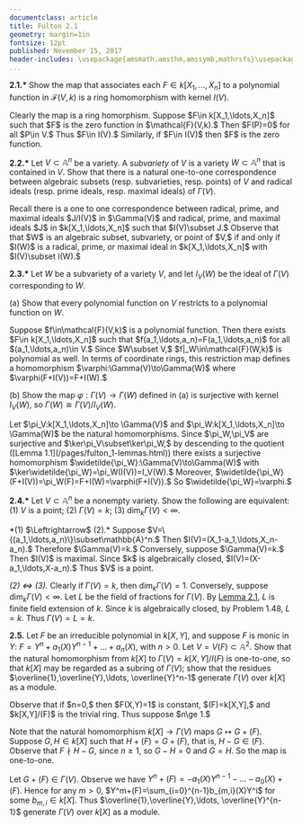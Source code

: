 ```yaml
---
documentclass: article
title: Fulton 2.1
geometry: margin=1in
fontsize: 12pt
published: November 15, 2017
header-includes: \usepackage{amsmath,amsthm,amssymb,mathrsfs}\usepackage[all]{xy}
...
```


**2.1.\*** Show the map that associates each $F\in k[X_1,\ldots,X_n]$ to a
polynomial function in $\mathcal{F}(V,k)$ is a ring homomorphism with kernel
$I(V).$

<div class="proof">
Clearly the map is a ring homorphism. Suppose $F\in k[X_1,\ldots,X_n]$ such that
$F$ is the zero function in $\mathcal{F}(V,k).$ Then $F(P)=0$ for all $P\in V.$
Thus $F\in I(V).$ Similarly, if $F\in I(V)$ then $F$ is the zero function.
</div>

**2.2.\*** Let $V\subset\mathbb{A}^n$ be a variety. A *subvariety* of $V$
is a variety $W\subset\mathbb{A}^n$ that is contained in $V.$ Show that there is a
natural one-to-one correspondence between algebraic subsets (resp. subvarieties,
resp. points) of $V$ and radical ideals (resp. prime ideals, resp. maximal
ideals) of $\Gamma(V).$

<div class="proof">
Recall there is a one to one correspondence between radical, prime, and
maximal ideals $J/I(V)$ in $\Gamma(V)$ and radical, prime, and maximal ideals
$J$ in $k[X_1,\ldots,X_n]$ such that $I(V)\subset J.$
Observe that that $W$ is an algebraic subset, subvariety, or point of $V,$ if and
only if $I(W)$ is a radical, prime, or maximal ideal in $k[X_1,\ldots,X_n]$
with $I(V)\subset I(W).$
</div>

**2.3.\*** Let $W$ be a subvariety of a variety $V,$ and let $I_V(W)$ be
the ideal of $\Gamma(V)$ corresponding to $W.$

\(a\) Show that every polynomial function on $V$ restricts to a polynomial
function on $W.$

<div class="proof">
Suppose $f\in\mathcal{F}(V,k)$ is a polynomial function. Then there exists
$F\in k[X_1,\ldots,X_n]$ such that $f(a_1,\ldots,a_n)=F(a_1,\ldots,a_n)$ for
all $(a_1,\ldots,a_n)\in V.$ Since $W\subset V,$ $f|_W\in\mathcal{F}(W,k)$ is
polynomial as well. In terms of coordinate rings, this restriction map defines
a homomorphism $\varphi:\Gamma(V)\to\Gamma(W)$ where $\varphi(F+I(V))=F+I(W).$
</div>

\(b\) Show the map $\varphi:\Gamma(V)\to\Gamma(W)$ defined in \(a\) is surjective with
kernel $I_V(W),$ so $\Gamma(W)\cong\Gamma(V)/I_V(W).$

<div class="proof">
Let $\pi_V:k[X_1,\ldots,X_n]\to \Gamma(V)$ and $\pi_W:k[X_1,\ldots,X_n]\to \Gamma(W)$
be the natural homomorphisms. Since $\pi_W,\pi_V$ are surjective and
$\ker\pi_V\subset\ker\pi_W,$ by descending to the quotient ([Lemma
1.1](/pages/fulton_1-lemmas.html))
there exists a surjective homomorphism $\widetilde{\pi_W}:\Gamma(V)\to\Gamma(W)$
with $\ker\widetilde{\pi_W}=\pi_W(I(V))=I_V(W).$ Moreover,
$\widetilde{\pi_W}(F+I(V))=\pi_W(F)=F+I(W)=\varphi(F+I(V)).$ So
$\widetilde{\pi_W}=\varphi.$
</div>

**2.4.\*** Let $V\subset\mathbb{A}^n$ be a nonempty variety. Show the following are
equivalent:
 (1) $V$ is a point;
 (2) $\Gamma(V)=k$;
 (3) $\dim_k\Gamma(V)<\infty.$

<div class="proof">
*(1) $\Leftrightarrow$ (2).* Suppose $V=\{(a_1,\ldots,a_n)\}\subset\mathbb{A}^n.$ Then
$I(V)=(X_1-a_1,\ldots,X_n-a_n).$ Therefore $\Gamma(V)=k.$ Conversely, suppose
$\Gamma(V)=k.$ Then $I(V)$ is maximal. Since
$k$ is algebraically closed, $I(V)=(X-a_1,\ldots,X-a_n).$ Thus $V$ is a point.

*(2) $\Leftrightarrow$ (3).* Clearly if $\Gamma(V)=k,$ then
$\dim_k\Gamma(V)=1.$ Conversely, suppose $\dim_k\Gamma(V)<\infty.$ Let $L$ be
the field of fractions
for $\Gamma(V).$ By [Lemma 2.1](/pages/fulton_2-lemmas.html), $L$ is
finite field extension of $k.$ Since
$k$ is algebraically closed, by Problem 1.48, $L=k.$ Thus $\Gamma(V)=L=k.$
</div>

**2.5.** Let $F$ be an irreducible polynomial in $k[X,Y],$ and suppose $F$
is monic in $Y$: $F=Y^n+a_1(X)Y^{n-1}+\ldots+a_n(X),$ with $n>0.$ Let
$V=V(F)\subset\mathbb{A}^2.$ Show that the natural homomorphism from $k[X]$ to
$\Gamma(V)=k[X,Y]/I(F)$ is one-to-one, so that $k[X]$ may be regarded as a
subring of $\Gamma(V)$; show that the residues $\overline{1},\overline{Y},\ldots,
\overline{Y}^n-1$ generate $\Gamma(V)$ over $k[X]$ as a module.

<div class="proof">
Observe that if $n=0,$ then $F(X,Y)=1$ is constant, $(F)=k[X,Y],$ and
$k[X,Y]/(F)$ is the trivial ring. Thus suppose $n\ge 1.$

Note that the natural homomorphism $k[X]\to\Gamma(V)$ maps $G\mapsto G+(F).$
Suppose $G,H\in k[X]$ such that $H+(F)=G+(F),$ that is, $H-G\in (F).$ Observe
that $F\nmid H-G,$ since $n\ge 1,$ so $G-H=0$ and $G=H.$ So the map is one-to-one.

Let $G+(F)\in\Gamma(V).$ Observe we have $Y^n+(F)=-a_1(X)Y^{n-1}-\ldots-a_0(X)+(F).$
Hence for any $m>0,$ $Y^m+(F)=\sum_{i=0}^{n-1}b_{m,i}(X)Y^i$ for some $b_{m,i}\in
k[X].$ Thus $\overline{1},\overline{Y},\ldots,
\overline{Y}^{n-1}$ generate $\Gamma(V)$ over $k[X]$ as a module.
</div>
